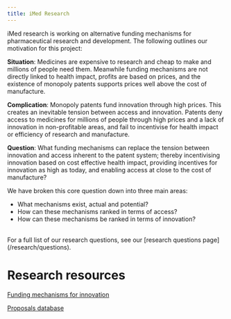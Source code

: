 ```yaml
---
title: iMed Research
---
```


iMed research is working on alternative funding mechanisms for pharmaceutical research and development. The following outlines our motivation for this project:

**Situation**: Medicines are expensive to research and cheap to make and millions of people need them. Meanwhile funding mechanisms are not directly linked to health impact, profits are based on prices, and the existence of monopoly patents supports prices well above the cost of manufacture.

**Complication**: Monopoly patents fund innovation through high prices. This creates an inevitable tension between access and innovation. Patents deny access to medicines for millions of people through high prices and a lack of innovation in non-profitable areas, and fail to incentivise for health impact or efficiency of research and manufacture.

**Question**: What funding mechanisms can replace the tension between innovation and access inherent to the patent system; thereby incentivising innovation based on cost effective health impact, providing incentives for innovation as high as today, and enabling access at close to the cost of manufacture?

We have broken this core question down into three main areas:

* What mechanisms exist, actual and potential?
* How can these mechanisms ranked in terms of access?
* How can these mechanisms be ranked in terms of innovation?

<br/>
For a full list of our research questions, see our [research questions page](/research/questions).

# Research resources

[Funding mechanisms for innovation](/research/funding-mechanisms)

[Proposals database][link]

[link]: https://docs.google.com/spreadsheets/d/e/2PACX-1vR_YsXz3SFufCcpTgAJwTinav9lD8IJVjlLwjnYEb4MZBNu0gC5DMnyqBtu5pd_qBKgjt58LSbCPK1D/pubhtml
